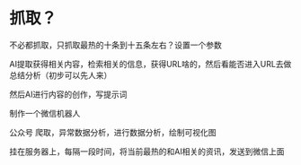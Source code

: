 

# 抓取？
不必都抓取，只抓取最热的十条到十五条左右？设置一个参数

AI提取获得相关内容，检索相关的信息，获得URL啥的，然后看能否进入URL去做总结分析（初步可以先人来）

然后AI进行内容的创作，写提示词











制作一个微信机器人

公众号 爬取，异常数据分析，进行数据分析，绘制可视化图

挂在服务器上，每隔一段时间，将当前最热的和AI相关的资讯，发送到微信上面